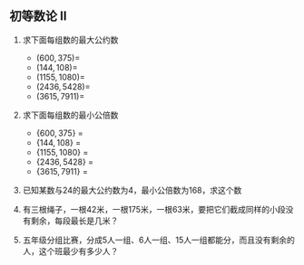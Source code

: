 ## 初等数论 Ⅱ

1. 求下面每组数的最大公约数
   * $(600,375)=$
   * $(144,108)=$
   * $(1155,1080)=$
   * $(2436,5428)=$
   * $(3615,7911)=$
2. 求下面每组数的最小公倍数
   * {$600,375$} =
   * {$144,108$​} =
   * {$1155,1080$​} =
   * {$2436,5428$​} =
   * {$3615,7911$} =
3. 已知某数与$24$的最大公约数为$4$，最小公倍数为$168$，求这个数







4. 有三根绳子，一根$42$米，一根$175$米，一根$63$米，要把它们截成同样的小段没有剩余，每段最长是几米？





5. 五年级分组比赛，分成$5$人一组、$6$人一组、$15$人一组都能分，而且没有剩余的人，这个班最少有多少人？
